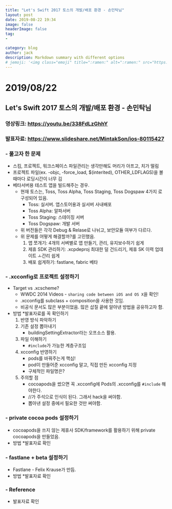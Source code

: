 ```yaml
---
title: "Let's Swift 2017 토스의 개발/배포 환경 - 손민탁님"
layout: post
date: 2019-08-22 19:34
image: false
headerImage: false
tag:
-

category: blog
author: jack
description: Markdown summary with different options
# jemoji: '<img class="emoji" title=":ramen:" alt=":ramen:" src="https://assets.github.com/images/icons/emoji/unicode/1f35c.png" height="20" width="20" align="absmiddle">'
---
```


# 2019/08/22

## Let's Swift 2017 토스의 개발/배포 환경 - 손민탁님

### 영상링크: https://youtu.be/338FdLzGhhY

### 발표자료: https://www.slideshare.net/MintakSon/ios-80115427

### - 풀고자 한 문제

- 스킴, 프로젝트, 워크스페이스 파일관리는 생각만해도 머리가 아프고, 치가 떨림
- 프로젝트 파일(ex. -objc, -force_load, $(interited), OTHER_LDFLAGS)을 볼 때마다 로딩시간이 너무 김
- 베타서버용 테스트 앱을 빌드해주는 경우.
  - 현재 토스는, Toss, Toss Alpha, Toss Staging, Toss Dogspaw 4가지 로 구성되어 있음.
    - Toss: 실서버. 앱스토어용과 실서버 사내배포
    - Toss Alpha: 알파서버
    - Toss Staging: 스테이징 서버
    - Toss Dogspaw: 개발 서버
  - 위 버전들은 각각 Debug & Relase로 나뉘고, 보안모듈 여부가 다르다.
  - 위 문제를 어떻게 해결할까?를 고민했음.
    1. 앱 쪼개기: 4개의 서벼별로 앱 만들기, 관리, 유지보수하기 쉽게
    2. 제휴 SDK 관리하기: .xcpdeproj 최대한 덜 건드리기, 제휴 SK 이력 업데이트 ㅗ간리 쉽게
    3. 배포 쉽게하기: fastlane, fabric 베타

### - .xcconfig로 프로젝트 설정하기

- Target vs .xcscheme?
  - WWDC 2014 Videos - `sharing code between iOS and OS X`을 확인!
  - .xcconfig를 subclass + composition을 사용한 것임.
  - 비공식 문서도 많은 부분이었음. 많은 삽질 끝에 알아낸 방법을 공유하고자 함.
- 방법 *발표자료를 꼭 확인하기
  1. 반영 방식 파악하기
  2. 기존 설정 뽑아내기
     - buildingSettingExtractor라는 오프소스 활용.
  3. 파일 이해하기
     - `#include`가 가능한 계층구조임
  4. xcconfig 반영하기
     - pods를 바꿔주는게 핵심!
     - pod이 만들어준 xcconfig 말고, 직접 만든 xcconfig 지정
     - 구체적인 파일명은?
  5. 주의할 점
     - cocoapods을 썼으면 꼭 .xcconfig에 Pods의 .xcconfig를 `#include` 해야한다.
     - //가 주석으로 인식이 된다. 그래서 hack을 써야함.
     - 뽑아낸 설정 중에서 필요한 것만 써야함.

### - private cocoa pods 설정하기

- cocoapods을 쓰지 않는 제휴사 SDK/framework를 활용하기 위해 private cocoapods을 만들었음.
- 방법 *발표자료 확인

### - fastlane + beta 설정하기 

- Fastlane - Felix Krause가 만듬.
- 방법 *발표자료 확인

### - Reference

- 발표자료 확인
